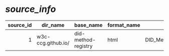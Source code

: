 # _source_info_
|source_id|     dir_name     |     base_name     |format_name|        dst_table        |size|mtime|
|--------:|------------------|-------------------|-----------|-------------------------|----|-----|
|        1|w3c-ccg.github.io/|did-method-registry|html       |DID_Method_Registry_html1|    |     |
